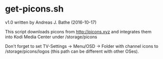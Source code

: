 # get-picons.sh
v1.0 written by Andreas J. Bathe (2016-10-17)

This script downloads picons from http://picons.xyz and integrates them into Kodi Media Center under /storage/picons

Don't forget to set TV-Settings -> Menu/OSD -> Folder with channel icons to /storage/picons/logos (this path can be different with other OSes).
